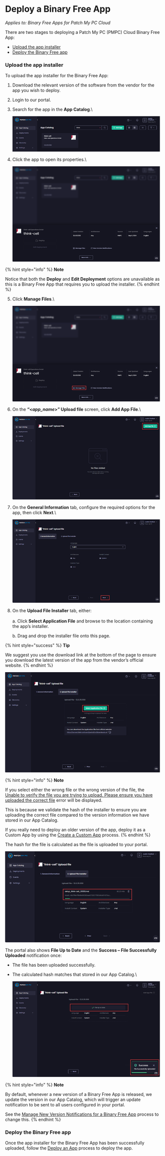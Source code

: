 # Deploy a Binary Free App

_Applies to: Binary Free Apps for Patch My PC Cloud_

There are two stages to deploying a Patch My PC (PMPC) Cloud Binary Free App:

* [Upload the app installer](deploy-a-binary-free-app.md#upload-the-app-installer)
* [Deploy the Binary Free app](deploy-a-binary-free-app.md#deploy-the-binary-free-app)

### Upload the app installer

To upload the app installer for the Binary Free App:

1. Download the relevant version of the software from the vendor for the app you wish to deploy.
2. Login to our portal.
3.  Search for the app in the **App Catalog**.\


    ![Searching for the app in the App Catalog](/_images/image-(443).png "Searching for the app in the App Catalog")


4.  Click the app to open its properties.\


    ![Clicking the app to open its properties](/_images/image-(444).png "Clicking the app to open its properties")

{% hint style="info" %}
**Note**

Notice that both the **Deploy** and **Edit Deployment** options are unavailable as this is a Binary Free App that requires you to upload the installer.
{% endhint %}

5.  Click **Manage Files**.\


    ![Clicking “Manage Files”](/_images/image-(445).png "Clicking “Manage Files”")
6.  On the **“<**_**app\_name**_**>” Upload file** screen, click **Add App File**.\


    ![Clicking “Add App File”](/_images/image-(446).png "Clicking “Add App File”")


7.  On the **General Information** tab, configure the required options for the app, then click **Next**.\


    ![Configuring any required options for the app, then clicking “Next”](/_images/image-(447).png "Configuring any required options for the app, then clicking “Next”")


8.  On the **Upload File Installer** tab, either:\
    \
    a. Click **Select Application File** and browse to the location containing the app’s installer.

    b. Drag and drop the installer file onto this page.

{% hint style="success" %}
**Tip**

We suggest you use the download link at the bottom of the page to ensure you download the latest version of the app from the vendor’s official website.
{% endhint %}

![Clicking “Select Application File”](/_images/image-(448).png "Clicking “Select Application File”")

{% hint style="info" %}
**Note**

If you select either the wrong file or the wrong version of the file, the [Unable to verify the file you are trying to upload. Please ensure you have uploaded the correct file](../cloud-troubleshooting/troubleshooting-binary-free-apps/unable-to-verify-the-file-you-are-trying-to-upload-error-in-binary-free-apps.md) error will be displayed.

This is because we validate the hash of the installer to ensure you are uploading the correct file compared to the version information we have stored in our App Catalog.

If you really need to deploy an older version of the app, deploy it as a Custom App by using the [Create a Custom App](../custom-apps/create-a-custom-app/)  process.
{% endhint %}

The hash for the file is calculated as the file is uploaded to your portal.

![Calculating the hash for the file as its uploaded to your portal.](/_images/image-(2049).png "Calculating the hash for the file as its uploaded to your portal.")

The portal also shows **File Up to Date** and the **Success – File Successfully Uploaded** notification once:

* The file has been uploaded successfully.
*   The calculated hash matches that stored in our App Catalog.\


    ![“Success – File Successfully Uploaded” notification](/_images/image-(2050).png "“Success – File Successfully Uploaded” notification")

{% hint style="info" %}
**Note**

By default, whenever a new version of a Binary Free App is released, we update the version in our App Catalog, which will trigger an update notification to be sent to all users configured in your portal.

See the [Manage New Version Notifications for a Binary Free App](manage-new-version-notifications-for-a-binary-free-app.md) process to change this.
{% endhint %}

### Deploy the Binary Free app

Once the app installer for the Binary Free App has been successfully uploaded, follow the [Deploy an App](../cloud-deployments/deploying-an-app-using-cloud/) process to deploy the app.